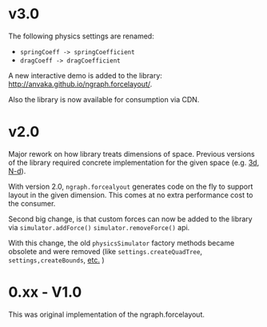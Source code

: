 # v3.0 

The following physics settings are renamed: 

* `springCoeff -> springCoefficient`
* `dragCoeff -> dragCoefficient`

A new interactive demo is added to the library: http://anvaka.github.io/ngraph.forcelayout/.

Also the library is now available for consumption via CDN.

# v2.0

Major rework on how library treats dimensions of space. Previous versions of the library
required concrete implementation for the given space (e.g. [3d](https://github.com/anvaka/ngraph.forcelayout3d), [N-d](https://github.com/anvaka/ngraph.forcelayout.nd)).

With version 2.0, `ngraph.forcealyout` generates code on the fly to support layout in the
given dimension. This comes at no extra performance cost to the consumer.

Second big change, is that custom forces can now be added to the library via `simulator.addForce()`
`simulator.removeForce()` api.

With this change, the old `physicsSimulator` factory methods became obsolete and were removed
(like `settings.createQuadTree`, `settings,createBounds`, [etc.](https://github.com/anvaka/ngraph.forcelayout/blob/d2eea4a5dd6913fb0002787d91d211916b56ba01/lib/physicsSimulator.js#L50-L55) )

# 0.xx - V1.0

This was original implementation of the ngraph.forcelayout.